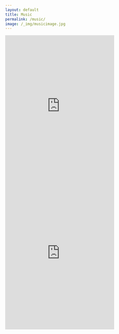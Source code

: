 ```yaml
---
layout: default
title: Music
permalink: /music/
image: /_img/musicimage.jpg
---
```


<iframe style="border: 0; width: 350px; height: 470px;" src="https://bandcamp.com/EmbeddedPlayer/album=1792335469/size=large/bgcol=ffffff/linkcol=0687f5/tracklist=false/transparent=true/" seamless><a href="http://twinpyramidcomplex.bandcamp.com/album/jinx-equilibria">Jinx Equilibria by Twin Pyramid Complex</a></iframe>

<iframe style="border: 0; width: 350px; height: 470px;" src="https://bandcamp.com/EmbeddedPlayer/album=2875669988/size=large/bgcol=ffffff/linkcol=0687f5/tracklist=false/transparent=true/" seamless><a href="http://lowemarklund.bandcamp.com/album/gg-gg-ep">Gg.Gg EP by Lowe Marklund</a></iframe>
